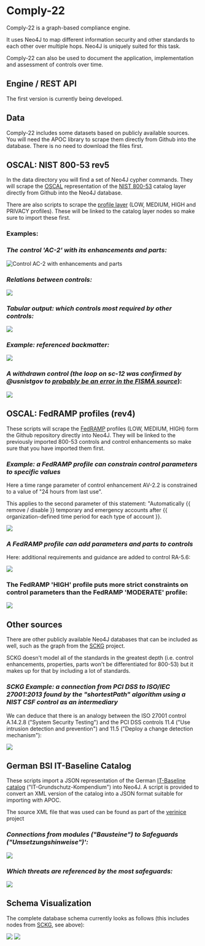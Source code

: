 # Comply-22

Comply-22 is a graph-based compliance engine. 

It uses Neo4J to map different information security and other standards to each other over multiple hops. Neo4J is uniquely suited for this task.

Comply-22 can also be used to document the application, implementation and assessment of controls over time.



## Engine / REST API

The first version is currently being developed.

## Data

Comply-22 includes some datasets based on publicly available sources. You will need the APOC library to scrape them directly from Github into the database. There
is no need to download the files first.

## OSCAL: NIST 800-53 rev5 

In the data directory you will find a set of Neo4J cypher commands. They will scrape the [OSCAL](https://github.com/usnistgov/OSCAL) representation 
of the [NIST 800-53](https://github.com/usnistgov/oscal-content) catalog layer directly from Github 
into the Neo4J database.

There are also scripts to scrape the [profile layer](https://pages.nist.gov/OSCAL/documentation/schema/) (LOW, MEDIUM, HIGH and PRIVACY profiles). These will be linked to the catalog layer nodes so make sure to import these first.

### **Examples:**

### *The control 'AC-2' with its enhancements and parts:*

![Control AC-2 with enhancements and parts](doc/img/ac2-legend.png)

### *Relations between controls:*

![](doc/img/ac-relations.png)

### *Tabular output: which controls most required by other controls:*

![](doc/img/most-required-controls.png)

### *Example: referenced backmatter:*

![](doc/img/referenced-backmatter.png)

### *A withdrawn control (the loop on sc-12 was confirmed by @usnistgov to [probably be an error in the FISMA source](https://github.com/usnistgov/oscal-content/issues/72)*):

![](doc/img/sc-12-loop.png)

## OSCAL: FedRAMP profiles (rev4)

These scripts will scrape the [FedRAMP](https://github.com/GSA/fedramp-automation) profiles (LOW, MEDIUM, HIGH) form the Github repository directly into Neo4J. They will be linked to the previously imported 800-53 controls and control enhancements
so make sure that you have imported them first.

### *Example: a FedRAMP profile can constrain control parameters to specific values*

Here a time range parameter of control enhancement AV-2.2 is constrained to a value of "24 hours from last use". 

This applies to the second parameter of this statement: "Automatically {{ remove / disable }} temporary and emergency accounts after {{ organization-defined time period for each type of account }}.

![](doc/img/fedramp-setparam.png)

### *A FedRAMP profile can add parameters and parts to controls*

Here: additional requirements and guidance are added to control RA-5.6:

![](doc/img/profile-fedramphigh-adds-additional-guidance-to-control.png)

### The FedRAMP 'HIGH' profile puts more strict constraints on control parameters than the FedRAMP 'MODERATE' profile:

![](doc/img/fedramp-moderate-vs-high-params-ac-2.png)

## Other sources

There are other publicly available Neo4J databases that can be included as well, such as the graph from the [SCKG](https://gitlab.com/redteam-project/sckg) project.

SCKG doesn't model all of the standards in the greatest depth (i.e. control enhancements, properties, parts won't be differentiated for 800-53) but it makes up for that by including a lot of standards.

### *SCKG Example: a connection from PCI DSS to ISO/IEC 27001:2013 found by the "shortestPath" algorithm using a NIST CSF control as an intermediary*

We can deduce that there is an analogy between the ISO 27001 control A.14.2.8 ("System Security Testing") and the PCI DSS controls 11.4 ("Use intrusion detection and prevention") and 11.5 ("Deploy a change detection mechanism"):

![](doc/img/pcidss-27001-via-csf.png)

## German BSI IT-Baseline Catalog

These scripts import a JSON representation of the German [IT-Baseline catalog](https://www.bsi.bund.de/EN/Topics/ITGrundschutz/itgrundschutz_node.html) ("IT-Grundschutz-Kompendium") into Neo4J. A script is provided to
convert an XML version of the catalog into a JSON format suitable for importing with APOC.

The source XML file that was used can be found as part of the [verinice](https://github.com/SerNet/verinice) project

### *Connections from modules ("Bausteine") to Safeguards ("Umsetzungshinweise")':*

![](doc/img/baustein-zu-umsetzungshinweis.png)

### *Which threats are referenced by the most safeguards:*

![](doc/img/meist-referenzierte-gefaehrdung.png)

## Schema Visualization

The complete database schema currently looks as follows (this includes nodes from [SCKG](https://gitlab.com/redteam-project/sckg), see above):

![](doc/img/oscal-80053-fedramp-schema.png)
![](doc/img/itbaseline-schema.png)
